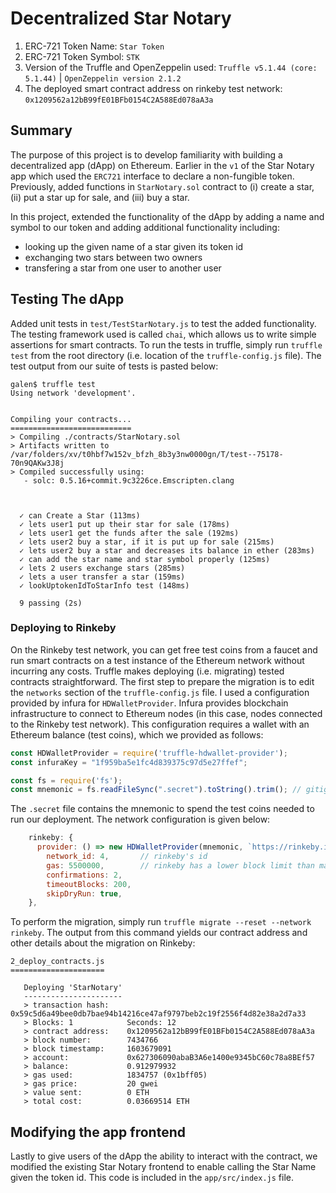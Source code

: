 # Decentralized Star Notary

1) ERC-721 Token Name: `Star Token`
2) ERC-721 Token Symbol: `STK`
3) Version of the Truffle and OpenZeppelin used: `Truffle v5.1.44 (core: 5.1.44)` | `OpenZeppelin version 2.1.2`
4) The deployed smart contract address on rinkeby test network: `0x1209562a12bB99fE01BFb0154C2A588Ed078aA3a`

## Summary
The purpose of this project is to develop familiarity with building a decentralized app (dApp) on Ethereum. Earlier in the `v1` of the Star Notary app which used the `ERC721` interface to declare a non-fungible token.  Previously, added functions in `StarNotary.sol` contract to (i) create a star, (ii) put a star up for sale, and (iii) buy a star.

In this project, extended the functionality of the dApp by adding a name and symbol to our token and adding additional functionality including:

- looking up the given name of a star given its token id
- exchanging two stars between two owners
- transfering a star from one user to another user

## Testing The dApp
Added unit tests in `test/TestStarNotary.js` to test the added functionality.  The testing framework used is called `chai`, which allows us to write simple assertions for smart contracts.  To run the tests in truffle, simply run `truffle test` from the root directory (i.e. location of the `truffle-config.js` file).  The test output from our suite of tests is pasted below:

```
galen$ truffle test
Using network 'development'.


Compiling your contracts...
===========================
> Compiling ./contracts/StarNotary.sol
> Artifacts written to /var/folders/xv/t0hbf7w152v_bfzh_8b3y3nw0000gn/T/test--75178-70n9QAKw3J8j
> Compiled successfully using:
   - solc: 0.5.16+commit.9c3226ce.Emscripten.clang



  ✓ can Create a Star (113ms)
  ✓ lets user1 put up their star for sale (178ms)
  ✓ lets user1 get the funds after the sale (192ms)
  ✓ lets user2 buy a star, if it is put up for sale (215ms)
  ✓ lets user2 buy a star and decreases its balance in ether (283ms)
  ✓ can add the star name and star symbol properly (125ms)
  ✓ lets 2 users exchange stars (285ms)
  ✓ lets a user transfer a star (159ms)
  ✓ lookUptokenIdToStarInfo test (148ms)

  9 passing (2s)
```

###  Deploying to Rinkeby
On the Rinkeby test network, you can get free test coins from a faucet and run smart contracts on a test instance of the Ethereum network without incurring any costs.  Truffle makes deploying (i.e. migrating) tested contracts straightforward.  The first step to prepare the migration is to edit the `networks` section of the `truffle-config.js` file. I used a configuration provided by infura for `HDWalletProvider`.  Infura provides blockchain infrastructure to connect to Ethereum nodes (in this case, nodes connected to the Rinkeby test network).  This configuration requires a wallet with an Ethereum balance (test coins), which we provided as follows:
```javascript
const HDWalletProvider = require('truffle-hdwallet-provider');
const infuraKey = "1f959ba5e1fc4d839375c97d5e27ffef";

const fs = require('fs');
const mnemonic = fs.readFileSync(".secret").toString().trim(); // gitignore
```
The `.secret` file contains the mnemonic to spend the test coins needed to run our deployment.  The network configuration is given below:
```javascript
    rinkeby: {
      provider: () => new HDWalletProvider(mnemonic, `https://rinkeby.infura.io/v3/${infuraKey}`),
        network_id: 4,       // rinkeby's id
        gas: 5500000,        // rinkeby has a lower block limit than mainnet
        confirmations: 2,
        timeoutBlocks: 200,
        skipDryRun: true,
    },
```
To perform the migration, simply run `truffle migrate --reset --network rinkeby`.  The output from this command yields our contract address and other details about the migration on Rinkeby:
```
2_deploy_contracts.js
=====================

   Deploying 'StarNotary'
   ----------------------
   > transaction hash:    0x59c5d6a49bee0db7bae94b14216ce47af9797beb2c19f2556f4d82e38a2d7a33
   > Blocks: 1            Seconds: 12
   > contract address:    0x1209562a12bB99fE01BFb0154C2A588Ed078aA3a
   > block number:        7434766
   > block timestamp:     1603679091
   > account:             0x627306090abaB3A6e1400e9345bC60c78a8BEf57
   > balance:             0.912979932
   > gas used:            1834757 (0x1bff05)
   > gas price:           20 gwei
   > value sent:          0 ETH
   > total cost:          0.03669514 ETH
```

## Modifying the app frontend
Lastly to give users of the dApp the ability to interact with the contract, we modified the existing Star Notary frontend to enable calling the Star Name given the token id.  This code is included in the `app/src/index.js` file.
